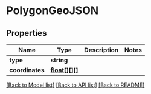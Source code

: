 # PolygonGeoJSON

## Properties
Name | Type | Description | Notes
------------ | ------------- | ------------- | -------------
**type** | **string** |  | 
**coordinates** | [**float[][][]**](array.md) |  | 

[[Back to Model list]](../../README.md#documentation-for-models) [[Back to API list]](../../README.md#documentation-for-api-endpoints) [[Back to README]](../../README.md)

